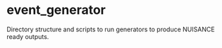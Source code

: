 # event_generator
Directory structure and scripts to run generators to produce NUISANCE ready outputs.
